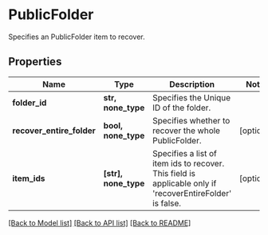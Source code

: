 # PublicFolder

Specifies an PublicFolder item to recover.

## Properties
Name | Type | Description | Notes
------------ | ------------- | ------------- | -------------
**folder_id** | **str, none_type** | Specifies the Unique ID of the folder. | 
**recover_entire_folder** | **bool, none_type** | Specifies whether to recover the whole PublicFolder. | [optional] 
**item_ids** | **[str], none_type** | Specifies a list of item ids to recover. This field is applicable only if &#39;recoverEntireFolder&#39; is false. | [optional] 

[[Back to Model list]](../README.md#documentation-for-models) [[Back to API list]](../README.md#documentation-for-api-endpoints) [[Back to README]](../README.md)


